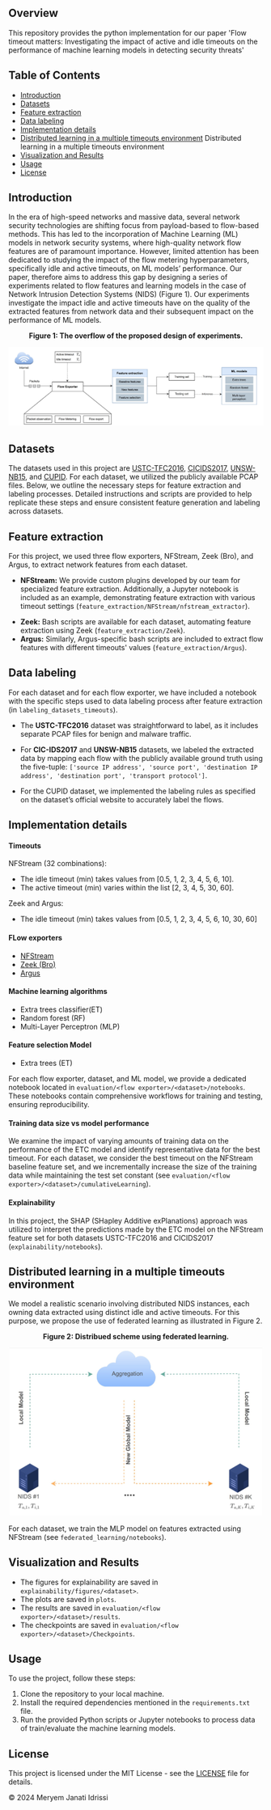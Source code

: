 
## Overview
This repository provides the python implementation for our paper 'Flow timeout matters: Investigating the impact of active and idle timeouts on the performance of machine learning models in detecting security threats'


## Table of Contents

- [Introduction](#introduction)
- [Datasets](#datasets)
- [Feature extraction](#feature-extraction)
- [Data labeling](#data-labeling)
- [Implementation details](#implementation-details)
- [Distributed learning in a multiple timeouts environment](#distributed-learning-in-a-multiple-timeouts-environment)
Distributed learning in a multiple timeouts environment
- [Visualization and Results](#visualization-and-results)
- [Usage](#usage)
- [License](#license)

## Introduction
In the era of high-speed networks and massive data, several network security technologies are shifting focus from payload-based to flow-based methods. This has led to the incorporation of Machine Learning (ML) models in network security systems, where high-quality network flow features are of paramount importance. However, limited attention has been dedicated to studying the impact of the flow metering hyperparameters, specifically idle and active timeouts, on ML models’ performance. Our paper, therefore aims to address this gap by designing a series of experiments related to flow features and learning models in the case of Network Intrusion Detection Systems (NIDS) (Figure 1). Our experiments investigate the impact idle and active timeouts have on the quality of the extracted features from network data and their subsequent impact on the performance of ML models. 



**<p align="center">Figure 1: The overflow of the proposed design of experiments.</p>**
<p align="center">
<img src="https://github.com/meryemJanatiIdrissi/Flow-timeout-matters/blob/main/Figures/flow-overflow.jpg" />
</p>


## Datasets
The datasets used in this project are [USTC-TFC2016](https://github.com/yungshenglu/USTC-TFC2016), [CICIDS2017](https://www.unb.ca/cic/datasets/ids-2017.html), [UNSW-NB15](https://research.unsw.edu.au/projects/unsw-nb15-dataset), and [CUPID](https://www.cupid.directory/).  For each dataset, we utilized the publicly available PCAP files. Below, we outline the necessary steps for feature extraction and labeling processes. Detailed instructions and scripts are provided to help replicate these steps and ensure consistent feature generation and labeling across datasets.

## Feature extraction
For this project, we used three flow exporters, NFStream, Zeek (Bro), and Argus, to extract network features from each dataset.

- **NFStream:** We provide custom plugins developed by our team for specialized feature extraction. Additionally, a Jupyter notebook is included as an example, demonstrating feature extraction with various timeout settings (`feature_extraction/NFStream/nfstream_extractor`).
> 

- **Zeek:** Bash scripts are available for each dataset, automating feature extraction using Zeek (`feature_extraction/Zeek`).
- **Argus:** Similarly, Argus-specific bash scripts are included to extract flow features with different timeouts' values (`feature_extraction/Argus`).



## Data labeling
For each dataset and for each flow exporter, we have included a notebook with the specific steps used to data labeling process after feature extraction (in `labeling_datasets_timeouts`).

+ The **USTC-TFC2016** dataset was straightforward to label, as it includes separate PCAP files for benign and malware traffic. 

+ For **CIC-IDS2017** and **UNSW-NB15** datasets, we labeled the extracted data by mapping each flow with the publicly available ground truth using the five-tuple: `['source IP address', 'source port', 'destination IP address', 'destination port', 'transport protocol']`. 

+ For the CUPID dataset, we implemented the labeling rules as specified on the dataset’s official website to accurately label the flows.


## Implementation details 

#### Timeouts
NFStream (32 combinations): 
- The idle timeout (min) takes values from [0.5, 1, 2, 3, 4, 5, 6, 10].
- The active timeout (min) varies within the list [2, 3, 4, 5, 30, 60].

Zeek and Argus:
- The idle timeout (min) takes values from [0.5, 1, 2, 3, 4, 5, 6, 10, 30, 60]

#### FLow exporters
- [NFStream](https://www.nfstream.org/)
- [Zeek (Bro)](https://zeek.org/)
- [Argus](https://openargus.org/documentation)

#### Machine learning algorithms
- Extra trees classifier(ET)
- Random forest (RF)
- Multi-Layer Perceptron (MLP)

#### Feature selection Model
- Extra trees (ET)


For each flow exporter, dataset, and ML model, we provide a dedicated notebook located in `evaluation/<flow exporter>/<dataset>/notebooks`. These notebooks contain comprehensive workflows for training and testing, ensuring reproducibility.

#### Training data size vs model performance
We examine the impact of varying amounts of training data on the performance of the ETC model and identify representative data for the best timeout. For each dataset, we consider the best timeout on the NFStream baseline feature set, and we incrementally increase the size of the training data while maintaining the test set constant (see `evaluation/<flow exporter>/<dataset>/cumulativeLearning`).


#### Explainability
In this project, the SHAP (SHapley Additive exPlanations) approach was utilized to interpret the predictions made by the ETC model on the NFStream feature set for
both datasets USTC-TFC2016 and CICIDS2017 (`explainability/notebooks`). 




## Distributed learning in a multiple timeouts environment
We model a realistic scenario involving distributed NIDS instances, each owning data extracted using distinct idle and active timeouts. For this purpose, we propose the use of federated learning as illustrated in Figure 2.

**<p align="center">Figure 2: Distribued scheme using federated learning.</p>**
<p align="center">
<img src="https://github.com/meryemJanatiIdrissi/Flow-timeout-matters/blob/main/Figures/FL_scheme.jpg?raw=true" alt="Distribued scheme using federated learning" width="500">
</p>

For each dataset, we train the MLP model on features extracted using NFStream (see `federated_learning/notebooks`). 






## Visualization and Results
- The figures for explainability are saved in `explainability/figures/<dataset>`.
- The plots are saved in `plots`.
- The results are saved in `evaluation/<flow exporter>/<dataset>/results`.
- The checkpoints are saved in `evaluation/<flow exporter>/<dataset>/Checkpoints`.


## Usage
To use the project, follow these steps:

1. Clone the repository to your local machine.
2. Install the required dependencies mentioned in the `requirements.txt` file.
3. Run the provided Python scripts or Jupyter notebooks to process data of train/evaluate the machine learning models.

## License
This project is licensed under the MIT License - see the [LICENSE](LICENSE) file for details.

© 2024 Meryem Janati Idrissi